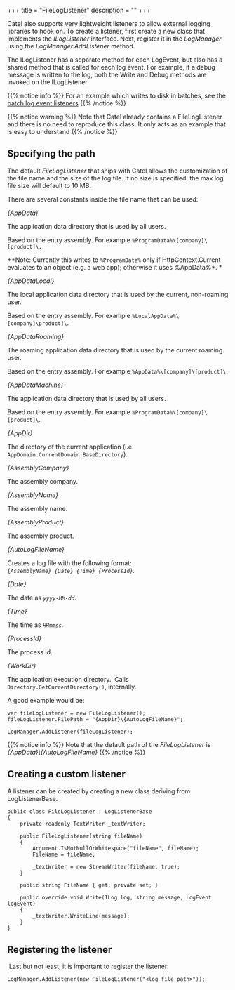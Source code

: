 +++
title = "FileLogListener" 
description = ""
+++

Catel also supports very lightweight listeners to allow external logging libraries to hook on. To create a listener, first create a new class that implements the *ILogListener* interface. Next, register it in the *LogManager* using the *LogManager.AddListener* method.

The ILogListener has a separate method for each LogEvent, but also has a shared method that is called for each log event. For example, if a debug message is written to the log, both the Write and Debug methods are invoked on the ILogListener.

{{% notice info %}}
For an example which writes to disk in batches, see the [batch log event listeners](Batch_log_listeners)
{{% /notice %}}

{{% notice warning %}}
Note that Catel already contains a FileLogListener and there is no need to reproduce this class. It only acts as an example that is easy to understand
{{% /notice %}}

## Specifying the path

The default *FileLogListener* that ships with Catel allows the customization of the file name and the size of the log file. If no size is specified, the max log file size will default to 10 MB. 

There are several constants inside the file name that can be used:

*{AppData}*

The application data directory that is used by all users.

Based on the entry assembly. For example `%ProgramData%\[company]\[product]\.`

**Note: Currently this writes to `%ProgramData%` only if HttpContext.Current evaluates to an object (e.g. a web app); otherwise it uses %AppData%*.
*

*{AppDataLocal}*

The local application data directory that is used by the current, non-roaming user.

Based on the entry assembly. For example `%LocalAppData%\[company]\product]\`.

*{AppDataRoaming}*

The roaming application data directory that is used by the current roaming user.

Based on the entry assembly. For example `%AppData%\[company]\[product]\`.

*{AppDataMachine}*

The application data directory that is used by all users.

Based on the entry assembly. For example `%ProgramData%\[company]\[product]\`.

*{AppDir}*

The directory of the current application (i.e. `AppDomain.CurrentDomain.BaseDirectory`).

*{AssemblyCompany}*

The assembly company.

*{AssemblyName}*

The assembly name.

*{AssemblyProduct}*

The assembly product.

*{AutoLogFileName}*

Creates a log file with the following format: `{`*`AssemblyName}_{Date}_{Time}_{ProcessId}`.*

*{Date}*

The date as *`yyyy-MM-dd`.*

*{Time}*

The time as *`HHmmss`.*

*{ProcessId}*

The process id.

*{WorkDir}*

The application execution directory.  Calls `Directory.GetCurrentDirectory()`, internally.

A good example would be:

```
var fileLogListener = new FileLogListener();
fileLogListener.FilePath = "{AppDir}\{AutoLogFileName}";
 
LogManager.AddListener(fileLogListener);
```

{{% notice info %}}
Note that the default path of the *FileLogListener* is *{AppData}\\{AutoLogFileName}*
{{% /notice %}}

## Creating a custom listener

A listener can be created by creating a new class deriving from LogListenerBase.

```
public class FileLogListener : LogListenerBase
{
    private readonly TextWriter _textWriter;

    public FileLogListener(string fileName)
    {
        Argument.IsNotNullOrWhitespace("fileName", fileName);
        FileName = fileName;

        _textWriter = new StreamWriter(fileName, true);
    }

    public string FileName { get; private set; }

    public override void Write(ILog log, string message, LogEvent logEvent)
    {
        _textWriter.WriteLine(message);
    }
}
```

## Registering the listener

 Last but not least, it is important to register the listener:

```
LogManager.AddListener(new FileLogListener("<log_file_path>"));
```
